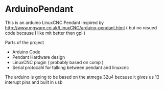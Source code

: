 # ArduinoPendant

This is an arduino LinuxCNC Pendant inspired by http://www.mgware.co.uk/LinuxCNC/arduino-pendant.html ( but no resued code because I like mit better then gpl )

Parts of the project
* Arduino Code
* Pendant Hardware design
* LinuxCNC plugin ( probably based on comp )
* Serial protocahl for talking between pendant and linuxcnc 
 
The arduino is going to be based on the atmega 32u4 because it gives us 13 interupt pins and built in usb

